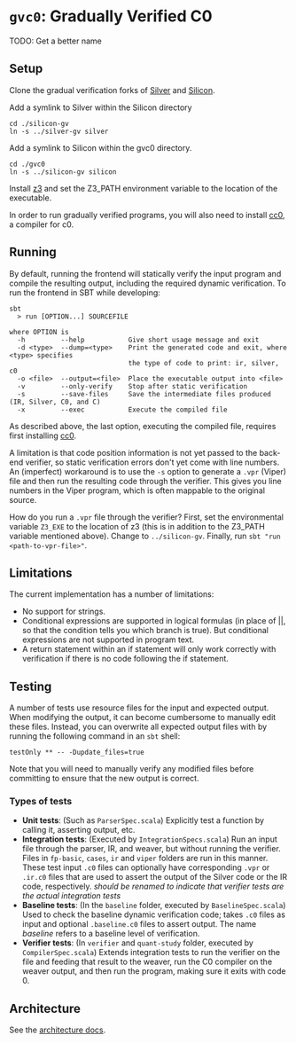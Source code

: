 # `gvc0`: Gradually Verified C0

TODO: Get a better name

## Setup
Clone the gradual verification forks of [Silver](https://github.com/gradual-verification/silver-gv) and [Silicon](https://github.com/gradual-verification/silicon-gv).

Add a symlink to Silver within the Silicon directory
```
cd ./silicon-gv
ln -s ../silver-gv silver
```
Add a symlink to Silicon within the gvc0 directory.
```
cd ./gvc0
ln -s ../silicon-gv silicon
```
Install [z3](https://github.com/Z3Prover/z3/releases) and set the Z3_PATH environment variable to the location of the executable.

In order to run gradually verified programs, you will also need to install [cc0](https://bitbucket.org/c0-lang/docs/wiki/Downloads), a compiler for c0.

## Running

By default, running the frontend will statically verify the input program and compile the resulting output, including the required dynamic verification. To run the frontend in SBT while developing:

```
sbt
  > run [OPTION...] SOURCEFILE

where OPTION is
  -h         --help           Give short usage message and exit
  -d <type>  --dump=<type>    Print the generated code and exit, where <type> specifies
                              the type of code to print: ir, silver, c0
  -o <file>  --output=<file>  Place the executable output into <file>
  -v         --only-verify    Stop after static verification
  -s         --save-files     Save the intermediate files produced (IR, Silver, C0, and C)
  -x         --exec           Execute the compiled file
```

As described above, the last option, executing the compiled file, requires first installing [cc0](https://bitbucket.org/c0-lang/docs/wiki/Downloads).

A limitation is that code position information is not yet passed to the back-end verifier, so static verification errors don't yet come with line numbers.  An (imperfect) workaround is to use the `-s` option to generate a `.vpr` (Viper) file and then run the resulting code through the verifier.  This gives you line numbers in the Viper program, which is often mappable to the original source.

How do you run a `.vpr` file through the verifier?  First, set the environmental variable `Z3_EXE` to the location of z3 (this is in addition to the Z3_PATH variable mentioned above).  Change to `../silicon-gv`.  Finally, run `sbt "run <path-to-vpr-file>"`.

## Limitations

The current implementation has a number of limitations:
 * No support for strings.
 * Conditional expressions are supported in logical formulas (in place of ||, so that the condition tells you which branch is true).  But conditional expressions are not supported in program text.
 * A return statement within an if statement will only work correctly with verification if there is no code following the if statement.

## Testing

A number of tests use resource files for the input and expected output. When modifying the output, it can become cumbersome to manually edit these files. Instead, you can overwrite all expected output files with by running the following command in an `sbt` shell:

    testOnly ** -- -Dupdate_files=true

Note that you will need to manually verify any modified files before committing to ensure that the new output is correct.

### Types of tests 
- **Unit tests**: (Such as `ParserSpec.scala`) Explicitly test a function by calling it, asserting output, etc.
- **Integration tests**: (Executed by `IntegrationSpecs.scala`) Run an input file through the parser, IR, and weaver, but without running the verifier. Files in `fp-basic`, `cases`, `ir` and `viper` folders are run in this manner. These test input `.c0` files can optionally have corresponding `.vpr` or `.ir.c0` files that are used to assert the output of the Silver code or the IR code, respectively. *should be renamed to indicate that verifier tests are the actual integration tests*
- **Baseline tests**: (In the `baseline` folder, executed by `BaselineSpec.scala`) Used to check the baseline dynamic verification code; takes `.c0` files as input and optional `.baseline.c0` files to assert output. The name *baseline* refers to a baseline level of verification.
- **Verifier tests**:  (In `verifier` and `quant-study` folder, executed by `CompilerSpec.scala`) Extends integration tests to run the verifier on the file and feeding that result to the weaver, run the C0 compiler on the weaver output, and then run the program, making sure it exits with code 0.

## Architecture

See the [architecture docs](docs/).
